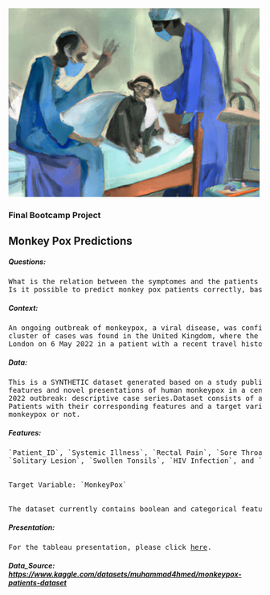 <img width="500" src="https://raw.githubusercontent.com/OliverEves/final_bootcamp_project/main/data/images/Cover.png">


### Final Bootcamp Project

## Monkey Pox Predictions

##### Questions:
<pre>
What is the relation between the symptomes and the patients who tested positive for monkey pox?
Is it possible to predict monkey pox patients correctly, based on the provided data?
</pre>

##### Context:
<pre>
An ongoing outbreak of monkeypox, a viral disease, was confirmed in May 2022. The initial 
cluster of cases was found in the United Kingdom, where the first case was detected in 
London on 6 May 2022 in a patient with a recent travel history from Nigeria.
</pre>

##### Data:
<pre>
This is a SYNTHETIC dataset generated based on a study published by thebmj: Clinical 
features and novel presentations of human monkeypox in a central London centre during the 
2022 outbreak: descriptive case series.Dataset consists of a CSV which have a record of 25,000 
Patients with their corresponding features and a target variable indicating if the patient has 
monkeypox or not.
</pre>

##### Features:
<pre>
`Patient_ID`, `Systemic Illness`, `Rectal Pain`, `Sore Throat`, `Penile Oedema`, `Oral Lesions`, 
`Solitary Lesion`, `Swollen Tonsils`, `HIV Infection`, and `Sexually Transmitted Infection`
<br>
Target Variable: `MonkeyPox`
<br>
The dataset currently contains boolean and categorical features.
</pre>

##### Presentation:
<pre>
For the tableau presentation, please click <a href='https://public.tableau.com/app/profile/olivereves/viz/monkeypox_16698549866490/Cover'>here</a>. 
</pre>


##### Data_Source: https://www.kaggle.com/datasets/muhammad4hmed/monkeypox-patients-dataset